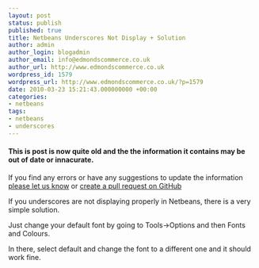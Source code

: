 ```yaml
---
layout: post
status: publish
published: true
title: Netbeans Underscores Not Display + Solution
author: admin
author_login: blogadmin
author_email: info@edmondscommerce.co.uk
author_url: http://www.edmondscommerce.co.uk
wordpress_id: 1579
wordpress_url: http://www.edmondscommerce.co.uk/?p=1579
date: 2010-03-23 15:21:43.000000000 +00:00
categories:
- netbeans
tags:
- netbeans
- underscores
---
```

<div class="oldpost"><h4>This is post is now quite old and the the information it contains may be out of date or innacurate.</h4>
<p>
If you find any errors or have any suggestions to update the information <a href="http://edmondscommerce.github.io/contact-us/index.html">please let us know</a>
or <a href="https://github.com/edmondscommerce/edmondscommerce.github.io">create a pull request on GitHub</a>
</p>
</div>
If you underscores are not displaying properly in Netbeans, there is a very simple solution. 

Just change your default font by going to Tools->Options and then Fonts and Colours. 

In there, select default and change the font to a different one and it should work fine.
